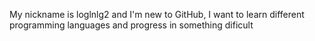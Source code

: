 My nickname is loglnlg2 and I'm new to GitHub, I want to learn different programming languages and progress in something dificult
